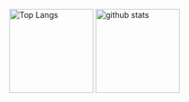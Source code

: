 <!-- ### Hi there 👋 -->

<!-- [![Top Langs](https://github-readme-stats.vercel.app/api/top-langs/?username=opipi406&theme=cobalt&layout=compact
)](https://github.com/anuraghazra/github-readme-stats)

[![Anurag's GitHub stats](https://github-readme-stats.vercel.app/api?username=opipi406&hide=stars,prs,issues,contribs&theme=cobalt&count_private=true&include_all_commits=true)](https://github.com/anuraghazra/github-readme-stats) -->

<p align="left"> 
  <img alt="Top Langs" height="150px" src="https://github-readme-stats.vercel.app/api/top-langs/?username=opipi406&theme=cobalt&layout=compact" />
  <img alt="github stats" height="150px" src="https://github-readme-stats.vercel.app/api?username=opipi406&hide=stars,prs,issues,contribs&theme=cobalt&count_private=true&include_all_commits=true" />
</p>
<!-- hide=stars,prs,issues,contribs -->

<!--
**opipi406/opipi406** is a ✨ _special_ ✨ repository because its `README.md` (this file) appears on your GitHub profile.

Here are some ideas to get you started:

- 🔭 I’m currently working on ...
- 🌱 I’m currently learning ...
- 👯 I’m looking to collaborate on ...
- 🤔 I’m looking for help with ...
- 💬 Ask me about ...
- 📫 How to reach me: ...
- 😄 Pronouns: ...
- ⚡ Fun fact: ...
-->
